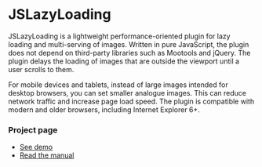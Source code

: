 # JSLazyLoading
<p>JSLazyLoading is a lightweight performance-oriented plugin for lazy loading and multi-serving of images. Written in pure JavaScript, the plugin does not depend on third-party libraries such as Mootools and jQuery. The plugin delays the loading of images that are outside the viewport until a user scrolls to them.</p>

<p>For mobile devices and tablets, instead of large images intended for desktop browsers, you can set smaller analogue images. This can reduce network traffic and increase page load speed. The plugin is compatible with modern and older browsers, including Internet Explorer 6+.</p>
<h3>Project page</h3>
<ul>
  <li>
    <a target="_blank" href="http://addondev.com/#!demo">See demo</a>
  </li>
  <li>
    <a target="_blank" href="http://addondev.com/#!jsll-raw-manual">Read the manual</a>
  </li>
</ul>
